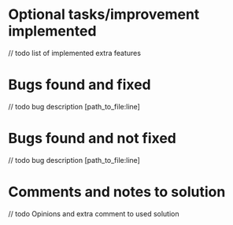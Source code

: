 
Optional tasks/improvement implemented
==

// todo list of implemented extra features

Bugs found and fixed
== 

// todo bug description [path_to_file:line]

Bugs found and not fixed
==

// todo bug description [path_to_file:line]

Comments and notes to solution
==

// todo Opinions and extra comment to used solution
